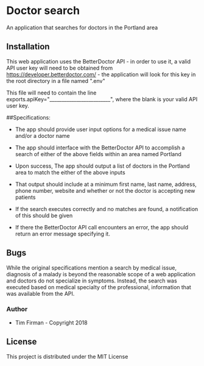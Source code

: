 # Doctor search

An application that searches for doctors in the Portland area

## Installation

This web application uses the BetterDoctor API - in order to use it, a valid API user key will need to be obtained from https://developer.betterdoctor.com/ - the application will look for this key in the root directory in a file named ".env"

This file will need to contain the line exports.apiKey="_________________________", where the blank is your valid API user key.

##Specifications:

* The app should provide user input options for a medical issue name and/or a doctor name

* The app should interface with the BetterDoctor API to accomplish a search of either of the above fields within an area named Portland

* Upon success, The app should output a list of doctors in the Portland area to match the either of the above inputs

* That output should include at a minimum first name, last name, address, phone number, website and whether or not the doctor is accepting new patients

* If the search executes correctly and no matches are found, a notification of this should be given

* If there the BetterDoctor API call encounters an error, the app should return an error message specifying it.

## Bugs

While the original specifications mention a search by medical issue, diagnosis of a malady is beyond the reasonable scope of a web application and doctors do not specialize in symptoms.  Instead, the search was executed based on medical specialty of the professional, information that was available from the API.

### Author

* Tim Firman - Copyright 2018

## License

This project is distributed under the MIT License
